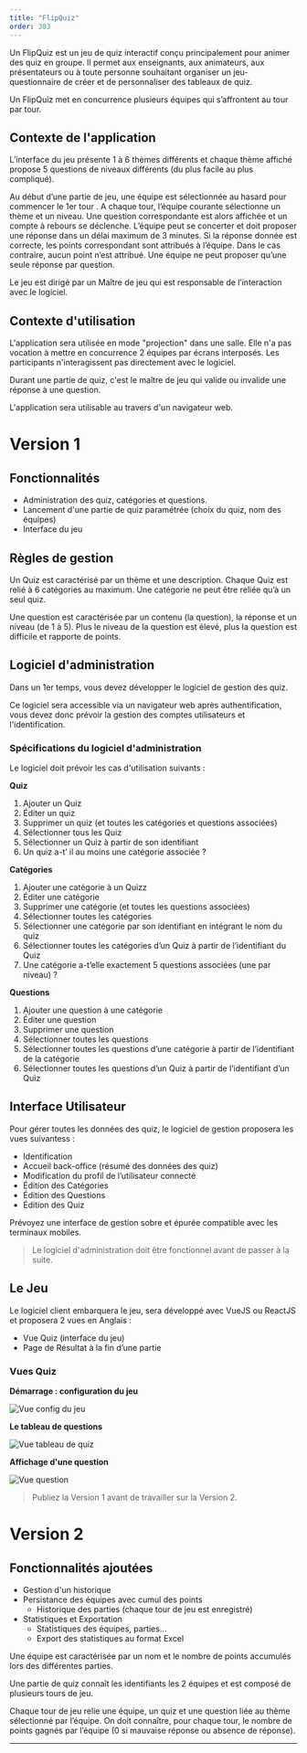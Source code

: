 ```yaml
---
title: "FlipQuiz"
order: 303
---
```


Un FlipQuiz est un jeu de quiz interactif conçu principalement pour animer des quiz en groupe. Il permet aux enseignants, aux animateurs, aux présentateurs ou à toute personne souhaitant organiser un jeu-questionnaire de créer et de personnaliser des tableaux de quiz.

Un FlipQuiz met en concurrence plusieurs équipes qui s’affrontent au tour par tour.

## Contexte de l'application 

L’interface du jeu présente 1 à 6 thèmes différents et chaque thème affiché propose 5 questions de niveaux différents (du plus facile au plus compliqué). 

Au début d’une partie de jeu, une équipe est sélectionnée au hasard pour commencer le 1er tour . A chaque tour, l’équipe courante sélectionne un thème et un niveau. Une question correspondante est alors affichée et un compte à rebours se déclenche. L’équipe peut se concerter et doit proposer une réponse dans un délai maximum de 3 minutes. Si la réponse donnée est correcte, les points correspondant sont attribués à l’équipe. Dans le cas contraire, aucun point n’est attribué. Une équipe ne peut proposer qu’une seule réponse par question.

Le jeu est dirigé par un Maître de jeu qui est responsable de l’interaction avec le logiciel. 

## Contexte d'utilisation

L'application sera utilisée en mode "projection" dans une salle. Elle n'a pas vocation à mettre en concurrence 2 équipes par écrans interposés. Les participants n'interagissent pas directement avec le logiciel. 

Durant une partie de quiz, c'est le maître de jeu qui valide ou invalide une réponse à une question.

L'application sera utilisable au travers d'un navigateur web. 


# Version 1 

## Fonctionnalités 

- Administration des quiz, catégories et questions.
- Lancement d'une partie de quiz paramétrée (choix du quiz, nom des équipes)
- Interface du jeu

## Règles de gestion 

Un Quiz est caractérisé par un thème et une description. Chaque Quiz est relié à 6 catégories au maximum. Une catégorie ne peut être reliée qu’à un seul quiz.

Une question est caractérisée par un contenu (la question), la réponse et un niveau (de 1 à 5). 
Plus le niveau de la question est élevé, plus la question est difficile et rapporte de points.

## Logiciel d'administration

Dans un 1er temps, vous devez développer le logiciel de gestion des quiz.

Ce logiciel sera accessible via un navigateur web après authentification, vous devez donc prévoir la gestion des comptes utilisateurs et l'identification.

### Spécifications du logiciel d'administration 

Le logiciel doit prévoir les cas d'utilisation suivants :

**Quiz**

1.	Ajouter un Quiz
2.	Éditer un quiz
3.	Supprimer un quiz (et toutes les catégories et questions associées) 
4.	Sélectionner tous les Quiz
5.	Sélectionner un Quiz à partir de son identifiant
6.	Un quiz a-t’ il au moins une catégorie associée ?

**Catégories**

1.	Ajouter une catégorie à un Quizz
2.	Éditer une catégorie
3.	Supprimer une catégorie (et toutes les questions associées) 
4.	Sélectionner toutes les catégories
5.	Sélectionner une catégorie par son identifiant en intégrant le nom du quiz
6.	Sélectionner toutes les catégories d’un Quiz à partir de l’identifiant du Quiz
7.	Une catégorie a-t’elle exactement 5 questions associées (une par niveau) ?

**Questions**

1.	Ajouter une question à une catégorie
2.	Éditer une question 
3.	Supprimer une question
4.	Sélectionner toutes les questions
5.	Sélectionner toutes les questions d’une catégorie à partir de l’identifiant de la catégorie
6.	Sélectionner toutes les questions d’un Quiz à partir de l’identifiant d’un Quiz

## Interface Utilisateur 

Pour gérer toutes les données des quiz, le logiciel de gestion proposera les vues suivantess :

-	Identification 
-	Accueil back-office (résumé des données des quiz)
-	Modification du profil de l’utilisateur connecté
-	Édition des Catégories
-	Édition des Questions
-	Édition des Quiz


Prévoyez une interface de gestion sobre et épurée compatible avec les terminaux mobiles.


> Le logiciel d'administration doit être fonctionnel avant de passer à la suite.


## Le Jeu

Le logiciel client embarquera le jeu, sera développé avec VueJS ou ReactJS et proposera 2 vues en Anglais : 

-	Vue Quiz (interface du jeu)
-	Page de Résultat à la fin d’une partie  

### Vues Quiz 

**Démarrage : configuration du jeu**

![Vue config du jeu](./img/flip1.png)

**Le tableau de questions**

![Vue tableau de quiz](./img/flip2.png)

**Affichage d'une question**

![Vue question](./img/flip3.png)


>  Publiez la Version 1 avant de travailler sur la Version 2.


# Version 2 

## Fonctionnalités ajoutées

- Gestion d'un historique
- Persistance des équipes avec cumul des points
    - Historique des parties (chaque tour de jeu est enregistré)
- Statistiques et Exportation
    - Statistiques des équipes, parties…
    - Export des statistiques au format Excel


Une équipe est caractérisée par un nom et le nombre de points accumulés lors des différentes parties.

Une partie de quiz connaît les identifiants les 2 équipes et est composé de plusieurs tours de jeu. 

Chaque tour de jeu relie une équipe, un quiz et une question liée au thème sélectionné par l’équipe. On doit connaître, pour chaque tour, le nombre de points gagnés par l’équipe (0 si mauvaise réponse ou absence de réponse).

---
